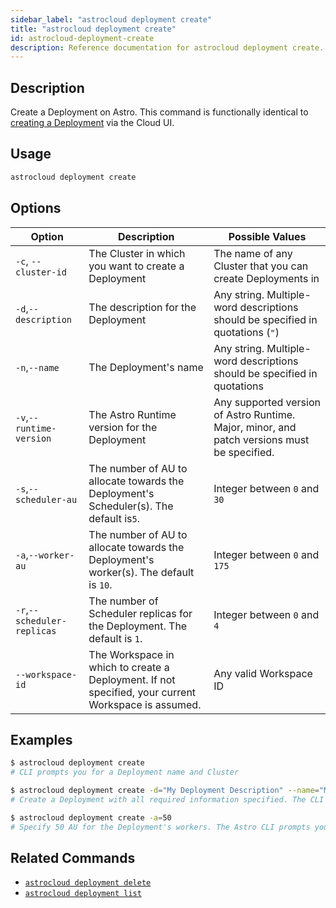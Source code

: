 ```yaml
---
sidebar_label: "astrocloud deployment create"
title: "astrocloud deployment create"
id: astrocloud-deployment-create
description: Reference documentation for astrocloud deployment create.
---
```


## Description

Create a Deployment on Astro. This command is functionally identical to [creating a Deployment](configure-deployment.md) via the Cloud UI.

## Usage

```sh
astrocloud deployment create
```

## Options

| Option                      | Description                                                                        | Possible Values                                                          |
| --------------------------- | ---------------------------------------------------------------------------------- | ------------------------------------------------------------------------ |
| `-c`, `--cluster-id`        | The Cluster in which you want to create a Deployment                                                                      | The name of any Cluster that you can create Deployments in               |
| `-d`,`--description`        | The description for the Deployment                                    | Any string. Multiple-word descriptions should be specified in quotations (`"`) |
| `-n`,`--name`        | The Deployment's name                                                       | Any string. Multiple-word descriptions should be specified in quotations |
| `-v`,`--runtime-version`    | The Astro Runtime version for the Deployment                                                   | Any supported version of Astro Runtime. Major, minor, and patch versions must be specified.                                                |
| `-s`,`--scheduler-au`       | The number of AU to allocate towards the Deployment's Scheduler(s). The default is`5`.     | Integer between `0` and `30`                                             |
| `-a`,`--worker-au`          | The number of AU to allocate towards the Deployment's worker(s). The default is `10`.      | Integer between `0` and `175`                                            |
| `-r`,`--scheduler-replicas` | The number of Scheduler replicas for the Deployment. The default is `1`. | Integer between `0` and `4`                                              |
| `--workspace-id` | The Workspace in which to create a Deployment. If not specified, your current Workspace is assumed. | Any valid Workspace ID                                            |

## Examples

```sh
$ astrocloud deployment create
# CLI prompts you for a Deployment name and Cluster

$ astrocloud deployment create -d="My Deployment Description" --name="My Deployment Name" --cluster-id="ckwqkz36200140ror6axh8p19"
# Create a Deployment with all required information specified. The CLI will not prompt you for more information

$ astrocloud deployment create -a=50
# Specify 50 AU for the Deployment's workers. The Astro CLI prompts you for required information
```

## Related Commands

- [`astrocloud deployment delete`](cli-reference/astrocloud-deployment-delete.md)
- [`astrocloud deployment list`](cli-reference/astrocloud-deployment-list.md)
